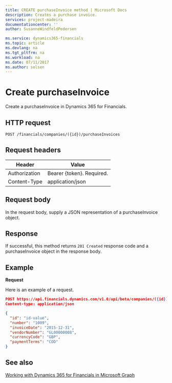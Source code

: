 ```yaml
---
title: CREATE purchaseInvoice method | Microsoft Docs
description: Creates a purchase invoice.
services: project-madeira
documentationcenter: ''
author: SusanneWindfeldPedersen

ms.service: dynamics365-financials
ms.topic: article
ms.devlang: na
ms.tgt_pltfrm: na
ms.workload: na
ms.date: 07/11/2017
ms.author: solsen
---
```


# Create purchaseInvoice
Create a purchaseInvoice in Dynamics 365 for Financials.

## HTTP request

```
POST /financials/companies/({id})/purchaseInvoices
```

## Request headers

|Header         |Value                        |
|---------------|-----------------------------|
|Authorization  |Bearer {token}. Required.    |
|Content-Type   |application/json             |

## Request body
In the request body, supply a JSON representation of a purchaseInvoice object.

## Response
If successful, this method returns ```201 Created``` response code and a purchaseInvoice object in the response body.

## Example

**Request**

Here is an example of a request.

```json
POST https://api.financials.dynamics.com/v1.0/api/beta/companies/({id})/purchaseInvoices
Content-type: application/json

{
  "id": "id-value",
  "number": "1009",
  "invoiceDate": "2015-12-31",
  "vendorNumber": "GL00000008",
  "currencyCode": "GBP",
  "paymentTerms": "COD"
}
```

## See also
[Working with Dynamics 365 for Financials in Microsoft Graph](../resources/dynamics_overview.md) 